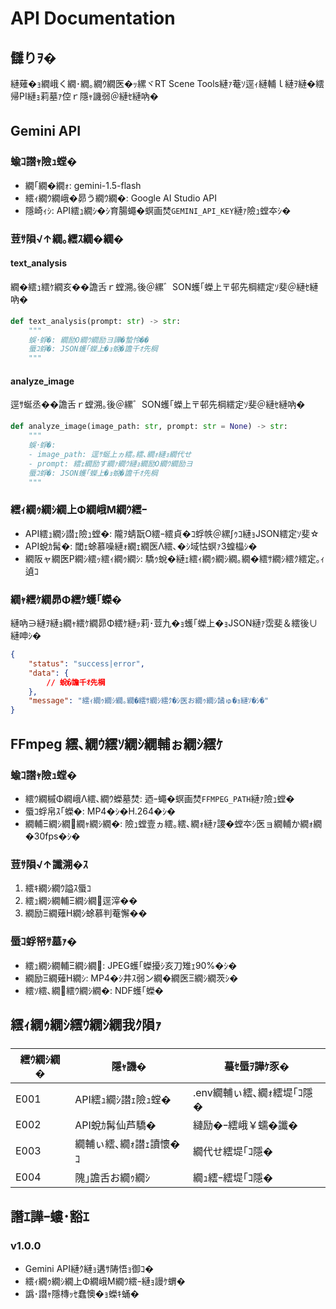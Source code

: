 # API Documentation

## 讎りｦ�
縺薙�ｮ繝峨く繝･繝｡繝ｳ繝医�ｯ縲ヾRT Scene Tools縺ｧ菴ｿ逕ｨ縺輔ｌ縺ｦ縺�繧帰PI縺ｮ莉墓ｧ倥ｒ隱ｬ譏弱＠縺ｾ縺吶�

## Gemini API

### 蝓ｺ譛ｬ險ｭ螳�
- 繝｢繝�繝ｫ: gemini-1.5-flash
- 繧ｨ繝ｳ繝峨�昴う繝ｳ繝�: Google AI Studio API
- 隱崎ｨｼ: API繧ｭ繝ｼ�ｼ育腸蠅�螟画焚`GEMINI_API_KEY`縺ｧ險ｭ螳夲ｼ�

### 荳ｻ隕√↑繝｡繧ｽ繝�繝�

#### text_analysis
繝�繧ｭ繧ｹ繝亥��譫舌ｒ螳溯｡後＠縲゛SON蠖｢蠑上〒邨先棡繧定ｿ斐＠縺ｾ縺吶�

```python
def text_analysis(prompt: str) -> str:
    """
    蜈･蜉�: 繝励Ο繝ｳ繝励ヨ譁�蟄怜��
    蜃ｺ蜉�: JSON蠖｢蠑上�ｮ蛻�譫千ｵ先棡
    """
```

#### analyze_image
逕ｻ蜒丞��譫舌ｒ螳溯｡後＠縲゛SON蠖｢蠑上〒邨先棡繧定ｿ斐＠縺ｾ縺吶�

```python
def analyze_image(image_path: str, prompt: str = None) -> str:
    """
    蜈･蜉�:
    - image_path: 逕ｻ蜒上ヵ繧｡繧､繝ｫ縺ｮ繝代せ
    - prompt: 繧ｪ繝励す繝ｧ繝ｳ縺ｮ繝励Ο繝ｳ繝励ヨ
    蜃ｺ蜉�: JSON蠖｢蠑上�ｮ蛻�譫千ｵ先棡
    """
```

### 繧ｨ繝ｩ繝ｼ繝上Φ繝峨Μ繝ｳ繧ｰ
- API繧ｭ繝ｼ譛ｪ險ｭ螳�: 隴ｦ蜻翫Ο繧ｰ繧貞�ｺ蜉帙＠縲∫ｩｺ縺ｮJSON繧定ｿ斐☆
- API蛻ｶ髯�: 閾ｪ蜍慕噪縺ｫ繝ｪ繝医Λ繧､�ｼ域怙螟ｧ3蝗橸ｼ�
- 繝阪ャ繝医Ρ繝ｼ繧ｯ繧ｨ繝ｩ繝ｼ: 驕ｩ蛻�縺ｪ繧ｨ繝ｩ繝ｼ繝｡繝�繧ｻ繝ｼ繧ｸ繧定｡ｨ遉ｺ

### 繝ｬ繧ｹ繝昴Φ繧ｹ蠖｢蠑�
縺吶∋縺ｦ縺ｮ繝ｬ繧ｹ繝昴Φ繧ｹ縺ｯ莉･荳九�ｮ蠖｢蠑上�ｮJSON縺ｧ霑斐＆繧後∪縺呻ｼ�

```json
{
    "status": "success|error",
    "data": {
        // 蛻�譫千ｵ先棡
    },
    "message": "繧ｨ繝ｩ繝ｼ繝｡繝�繧ｻ繝ｼ繧ｸ�ｼ医お繝ｩ繝ｼ譎ゅ�ｮ縺ｿ�ｼ�"
}
```

## FFmpeg 繧､繝ｳ繧ｿ繝ｼ繝輔ぉ繝ｼ繧ｹ

### 蝓ｺ譛ｬ險ｭ螳�
- 繧ｳ繝槭Φ繝峨Λ繧､繝ｳ蠑墓焚: 迺ｰ蠅�螟画焚`FFMPEG_PATH`縺ｧ險ｭ螳�
- 蜃ｺ蜉帛ｽ｢蠑�: MP4�ｼ�H.264�ｼ�
- 繝輔Ξ繝ｼ繝繝ｬ繝ｼ繝�: 險ｭ螳壹ヵ繧｡繧､繝ｫ縺ｧ謖�螳夲ｼ医ョ繝輔か繝ｫ繝�30fps�ｼ�

### 荳ｻ隕√↑讖溯�ｽ
1. 繧ｷ繝ｼ繝ｳ謚ｽ蜃ｺ
2. 繧ｭ繝ｼ繝輔Ξ繝ｼ繝逕滓��
3. 繝励Ξ繝薙Η繝ｼ蜍慕判菴懈��

### 蜃ｺ蜉帑ｻ墓ｧ�
- 繧ｭ繝ｼ繝輔Ξ繝ｼ繝: JPEG蠖｢蠑擾ｼ亥刀雉ｪ90%�ｼ�
- 繝励Ξ繝薙Η繝ｼ: MP4�ｼ井ｽ弱ン繝�繝医Ξ繝ｼ繝茨ｼ�
- 繧ｿ繧､繝繧ｳ繝ｼ繝�: NDF蠖｢蠑�

## 繧ｨ繝ｩ繝ｼ繧ｳ繝ｼ繝我ｸ隕ｧ

| 繧ｳ繝ｼ繝� | 隱ｬ譏� | 蟇ｾ蜃ｦ譁ｹ豕� |
|--------|------|----------|
| E001 | API繧ｭ繝ｼ譛ｪ險ｭ螳� | .env繝輔ぃ繧､繝ｫ繧堤｢ｺ隱� |
| E002 | API蛻ｶ髯仙芦驕� | 縺励�ｰ繧峨￥蠕�讖� |
| E003 | 繝輔ぃ繧､繝ｫ譛ｪ讀懷�ｺ | 繝代せ繧堤｢ｺ隱� |
| E004 | 隗｣譫舌お繝ｩ繝ｼ | 繝ｭ繧ｰ繧堤｢ｺ隱� |

## 譖ｴ譁ｰ螻･豁ｴ

### v1.0.0
- Gemini API縺ｸ縺ｮ遘ｻ陦悟ｮ御ｺ�
- 繧ｨ繝ｩ繝ｼ繝上Φ繝峨Μ繝ｳ繧ｰ縺ｮ謾ｹ蝟�
- 譌･譛ｬ隱槫ｯｾ蠢懊�ｮ蠑ｷ蛹� 